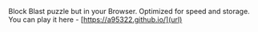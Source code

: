 Block Blast puzzle but in your Browser. Optimized for speed and storage. You can play it here - [https://a95322.github.io/](url)
